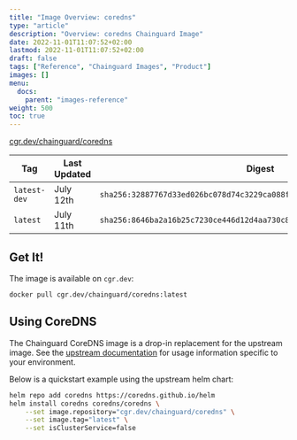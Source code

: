 ```yaml
---
title: "Image Overview: coredns"
type: "article"
description: "Overview: coredns Chainguard Image"
date: 2022-11-01T11:07:52+02:00
lastmod: 2022-11-01T11:07:52+02:00
draft: false
tags: ["Reference", "Chainguard Images", "Product"]
images: []
menu:
  docs:
    parent: "images-reference"
weight: 500
toc: true
---
```


[cgr.dev/chainguard/coredns](https://github.com/chainguard-images/images/tree/main/images/coredns)

| Tag          | Last Updated | Digest                                                                    |
|--------------|--------------|---------------------------------------------------------------------------|
| `latest-dev` | July 12th    | `sha256:32887767d33ed026bc078d74c3229ca088f3a2882d53c09183fd870a944df9c5` |
| `latest`     | July 11th    | `sha256:8646ba2a16b25c7230ce446d12d4aa730c868d46c8c83e56db0fb13b2c92103c` |



## Get It!

The image is available on `cgr.dev`:

```
docker pull cgr.dev/chainguard/coredns:latest
```

## Using CoreDNS

The Chainguard CoreDNS image is a drop-in replacement for the upstream image.
See the [upstream documentation](https://coredns.io/) for usage information specific to your environment.

Below is a quickstart example using the upstream helm chart:

```bash
helm repo add coredns https://coredns.github.io/helm
helm install coredns coredns/coredns \
	--set image.repository="cgr.dev/chainguard/coredns" \
	--set image.tag="latest" \
	--set isClusterService=false
```
